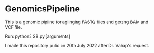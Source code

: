 # GenomicsPipeline

This is a genomic pipline for aglinging FASTQ files and getting BAM and VCF file.

Run:
python3 SB.py [arguments]

I made this repository pulic on 20th July 2022 after Dr. Vahap's request. 
